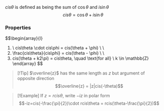 $cis\theta$ is defined as being the sum of $\cos \theta$ and  $i\sin \theta$
$$cis\theta = \cos \theta + i \sin \theta$$

### Properties
$$\begin{array}{l}
1. \ cis\theta \cdot cis\phi = cis(\theta + \phi) \\ \\
2. \frac{cis\theta}{cis\phi} = cis(\theta - \phi) \\ \\
3. cis(\theta + k2\pi) = cis\theta, \quad \text{for all} \ k \in \mathbb{Z}
\end{array}
$$

> [!Tip] $\overline{z}$ has the same length as $z$ but argument of opposite direction
> $$\overline{z} = |z|cis(-\theta)$$

> [!Example] If $z=rcis\theta$, write $-iz$ in polar form
> $$-iz=cis(-\frac{\pi}{2})\cdot rcis\theta = rcis(\theta-\frac{\pi}{2})$$
